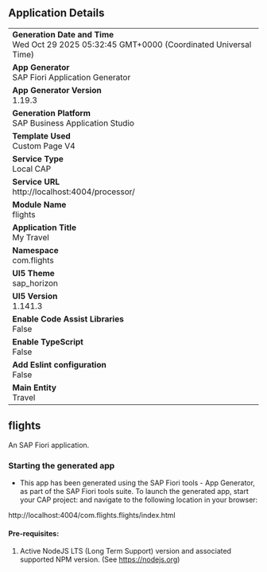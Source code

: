 ## Application Details
|               |
| ------------- |
|**Generation Date and Time**<br>Wed Oct 29 2025 05:32:45 GMT+0000 (Coordinated Universal Time)|
|**App Generator**<br>SAP Fiori Application Generator|
|**App Generator Version**<br>1.19.3|
|**Generation Platform**<br>SAP Business Application Studio|
|**Template Used**<br>Custom Page V4|
|**Service Type**<br>Local CAP|
|**Service URL**<br>http://localhost:4004/processor/|
|**Module Name**<br>flights|
|**Application Title**<br>My Travel|
|**Namespace**<br>com.flights|
|**UI5 Theme**<br>sap_horizon|
|**UI5 Version**<br>1.141.3|
|**Enable Code Assist Libraries**<br>False|
|**Enable TypeScript**<br>False|
|**Add Eslint configuration**<br>False|
|**Main Entity**<br>Travel|

## flights

An SAP Fiori application.

### Starting the generated app

-   This app has been generated using the SAP Fiori tools - App Generator, as part of the SAP Fiori tools suite.  To launch the generated app, start your CAP project:  and navigate to the following location in your browser:

http://localhost:4004/com.flights.flights/index.html

#### Pre-requisites:

1. Active NodeJS LTS (Long Term Support) version and associated supported NPM version.  (See https://nodejs.org)


